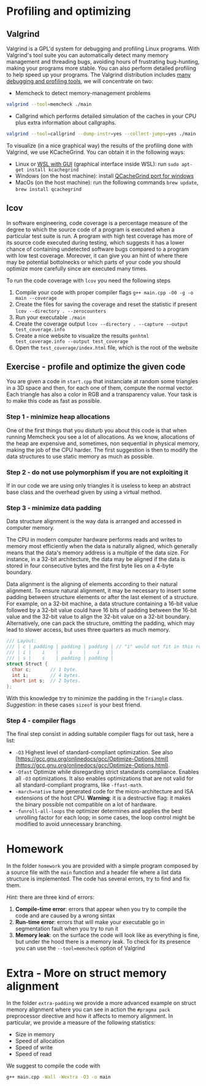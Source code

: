 # Profiling and optimizing


## Valgrind
Valgrind is a GPL'd system for debugging and profiling Linux programs. With Valgrind's tool suite you can automatically detect many memory management and threading bugs, avoiding hours of frustrating bug-hunting, making your programs more stable. You can also perform detailed profiling to help speed up your programs. The Valgrind distribution includes [many debugging and profiling tools](https://valgrind.org/info/tools.html), we will concentrate on two: 

- Memcheck to detect memory-management problems
```bash
valgrind --tool=memcheck ./main
```

- Callgrind which performs detailed simulation of the caches in your CPU plus extra information about callgraphs.

```bash
valgrind --tool=callgrind --dump-instr=yes --collect-jumps=yes ./main
```

To visualize (in a nice graphical way) the results of the profiling done with Valgrind, we use KCacheGrind. You can obtain it in the following ways:

- Linux or [WSL with GUI](https://learn.microsoft.com/en-us/windows/wsl/tutorials/gui-apps) (graphical interface inside WSL): run `sudo apt-get install kcachegrind`
- Windows (on the host machine): install [QCacheGrind port for windows](https://sourceforge.net/projects/qcachegrindwin/) 
- MacOs (on the host machine): run the following commands `brew update`, `brew install qcachegrind`

## lcov
In software engineering, code coverage is a percentage measure of the degree to which the source code of a program is executed when a particular test suite is run. A program with high test coverage has more of its source code executed during testing, which suggests it has a lower chance of containing undetected software bugs compared to a program with low test coverage. Moreover, it can give you an hint of where there may be potential bottolnecks or which parts of your code you should optimize more carefully since are executed many times.

To run the code coverage with `lcov` you need the following steps

1. Compile your code with proper compiler flags `g++ main.cpp -O0 -g -o main --coverage`
2. Create the files for saving the coverage and reset the statistic if present `lcov --directory . --zerocounters`
3. Run your executable `./main`
4. Create the coverage output `lcov --directory . --capture --output test_coverage.info`
5. Create a nice website to visualize the results `genhtml test_coverage.info --output test_coverage`
6. Open the `test_coverage/index.html` file, which is the root of the website


## Exercise - profile and optimize the given code
You are given a code in `start.cpp` that instanciate at random some triangles in a 3D space and then, for each one of them, compute the normal vector. Each triangle has also a color in RGB and a transparency value. Your task is to make this code as fast as possible.

### Step 1 - minimize heap allocations
One of the first things that you disturb you about this code is that when running Memcheck you see a lot of allocations. As we know, allocations of the heap are expensive and, sometimes, non sequential in physical memory, making the job of the CPU harder. The first suggestion is then to modify the data structures to use static memory as much as possible.

### Step 2 - do not use polymorphism if you are not exploiting it
If in our code we are using only triangles it is useless to keep an abstract base class and the overhead given by using a virtual method.

### Step 3 - minimize data padding
Data structure alignment is the way data is arranged and accessed in computer memory.

The CPU in modern computer hardware performs reads and writes to memory most efficiently when the data is naturally aligned, which generally means that the data's memory address is a multiple of the data size. For instance, in a 32-bit architecture, the data may be aligned if the data is stored in four consecutive bytes and the first byte lies on a 4-byte boundary.

Data alignment is the aligning of elements according to their natural alignment. To ensure natural alignment, it may be necessary to insert some padding between structure elements or after the last element of a structure. For example, on a 32-bit machine, a data structure containing a 16-bit value followed by a 32-bit value could have 16 bits of padding between the 16-bit value and the 32-bit value to align the 32-bit value on a 32-bit boundary. Alternatively, one can pack the structure, omitting the padding, which may lead to slower access, but uses three quarters as much memory. 

```cpp
/// Layout:
/// | c | padding | padding | padding | // "i" would not fit in this row!
/// | i |    i    |    i    |    i    |
/// | s |    s    | padding | padding |
struct Struct {
  char c;       // 1 byte.
  int i;        // 4 bytes.
  short int s;  // 2 bytes.
};
```

With this knowledge try to minimize the padding in the `Triangle` class. *Suggestion:* in these cases `sizeof` is your best friend.

### Step 4 - compiler flags
The final step consist in adding suitable compiler flags for out task, here a list:
 - `-O3` Highest level of standard-compliant optimization. See also [https://gcc.gnu.org/onlinedocs/gcc/Optimize-Options.html](https://gcc.gnu.org/onlinedocs/gcc/Optimize-Options.html).
 - `-Ofast` Optimize while disregarding strict standards compliance. Enables all `-O3` optimizations. It also enables optimizations that are not valid for all standard-compliant programs, like `-ffast-math`.
 - `-march=native` tune generated code for the micro-architecture and ISA extensions of the host CPU. **Warning**: it is a destructive flag: it makes the binary possible not compatible on a lot of hardware.
 - `-funroll-all-loops` the optimizer determines and applies the best unrolling factor for each loop; in some cases, the loop control might be modified to avoid unnecessary branching. 


# Homework
In the folder `homework` you are provided with a simple program composed by a source file with the `main` function and a header file where a list data structure is implemented. The code has several errors, try to find and fix them. 

*Hint:* there are three kind of errors:
1. **Compile-time error**: errors that appear when you try to compile the code and are caused by a wrong sintax
2. **Run-time error**: errors that will make your executable go in segmentation fault when you try to run it
3. **Memory leak**: on the surface the code will look like as everything is fine, but under the hood there is a memory leak. To check for its presence you can use the `--tool=memcheck` option of Valgrind

# Extra - More on struct memory alignment
In the folder `extra-padding` we provide a more advanced example on struct memory alignment where you can see in action the `#pragma pack` preprocessor directive and how it affects to memory alignment. In particular, we provide a measure of the following statistics:
- Size in memory
- Speed of allocation
- Speed of write
- Speed of read

We suggest to compile the code with 
```bash
g++ main.cpp -Wall -Wextra -O3 -o main 
```
